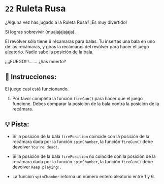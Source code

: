 # `22` Ruleta Rusa 

¿Alguna vez has jugado a la Ruleta Rusa? ¡Es muy divertido! 

Si logras sobrevivir (muajajajajaja).

El revólver sólo tiene 6 récamaras para balas. Tu insertas una bala en uno de las recámaras, y giras la recámaras del revólver para hacer el juego aleatorio. Nadie sabe la posición de la bala.

¡¡¡¡FUEGO!!!....... ¿has muerto?

## :pencil: Instrucciones:

El juego casi está funcionando.

1. Por favor completa la función `fireGun()` para hacer que el juego funcione. Debes comparar la posición de la bala contra la posición de la recámara.

## :bulb: Pista:

- Si la posición de la bala `firePosition` coincide con la posición de la recámara dada por la función `spinChamber`, la función `fireGun()` debe devolver `You're dead!`.

- Si la posición de la bala `firePosition` no coincide con la posición de la recámara dada por la función `spinChamber`, la función `fireGun()` debe devolver `Keep playing!`.

- La funcion `spinChamber` retorna un número entero aleatorio entre 1 y 6.